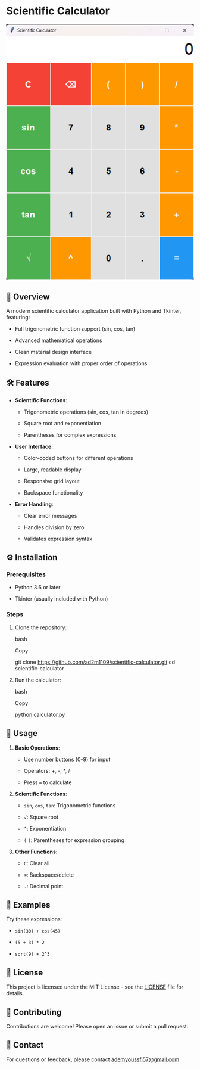 # **Scientific Calculator**
![alt text](image.png)
## 📌 Overview

A modern scientific calculator application built with Python and Tkinter, featuring:

- Full trigonometric function support (sin, cos, tan)
    
- Advanced mathematical operations
    
- Clean material design interface
    
- Expression evaluation with proper order of operations
    

## 🛠️ Features

- **Scientific Functions**:
    
    - Trigonometric operations (sin, cos, tan in degrees)
        
    - Square root and exponentiation
        
    - Parentheses for complex expressions
        
- **User Interface**:
    
    - Color-coded buttons for different operations
        
    - Large, readable display
        
    - Responsive grid layout
        
    - Backspace functionality
        
- **Error Handling**:
    
    - Clear error messages
        
    - Handles division by zero
        
    - Validates expression syntax
        

## ⚙️ Installation

### Prerequisites

- Python 3.6 or later
    
- Tkinter (usually included with Python)
    

### Steps

1. Clone the repository:
    
    bash
    
    Copy
    
    git clone https://github.com/ad2m1109/scientific-calculator.git
    cd scientific-calculator
    
2. Run the calculator:
    
    bash
    
    Copy
    
    python calculator.py
    

## 🚀 Usage

1. **Basic Operations**:
    
    - Use number buttons (0-9) for input
        
    - Operators: +, -, *, /
        
    - Press `=` to calculate
        
2. **Scientific Functions**:
    
    - `sin`, `cos`, `tan`: Trigonometric functions
        
    - `√`: Square root
        
    - `^`: Exponentiation
        
    - `(` `)`: Parentheses for expression grouping
        
3. **Other Functions**:
    
    - `C`: Clear all
        
    - `⌫`: Backspace/delete
        
    - `.`: Decimal point
        

## 📝 Examples

Try these expressions:

- `sin(30) + cos(45)`
    
- `(5 + 3) * 2`
    
- `sqrt(9) + 2^3`
    

## 📜 License

This project is licensed under the MIT License - see the [LICENSE](https://license/) file for details.

## 🤝 Contributing

Contributions are welcome! Please open an issue or submit a pull request.

## 📧 Contact

For questions or feedback, please contact [ademyoussfi57@gmail.com](https://mailto:ademyoussfi57@gmail.com/)